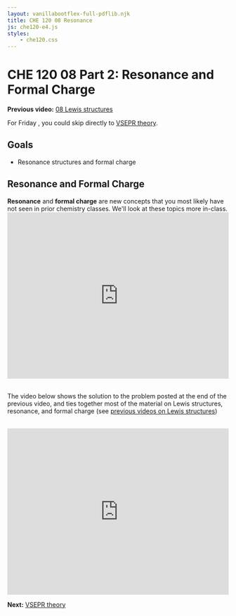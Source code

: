 ```yaml
---
layout: vanillabootflex-full-pdflib.njk
title: CHE 120 08 Resonance
js: che120-e4.js
styles:
	- che120.css
---
```


# CHE 120 08 Part 2: Resonance and Formal Charge

**Previous video:** [08 Lewis structures](/che120-08-Bonding) 


<div class="alert alert-secondary">
For Friday , you could skip directly to <a href="/che120-09-VSEPR">VSEPR theory</a>.
</div>


## Goals

- Resonance structures and formal charge

## Resonance and Formal Charge

<div class="alert alert-primary">
<strong>Resonance</strong> and <strong>formal charge</strong> are new concepts that you most likely have not seen in prior chemistry classes. We'll look at these topics more in-class.
</div>

<div style="position: relative; width: 100%; height: 0; padding-bottom: 75%;">
    <iframe style="position: absolute; width: 100%; height: 100%; border: 0;" scrolling="no" src="https://expl.ai/ZZLAUZM?mode=embed" frameborder="0" allowfullscreen></iframe>
</div>

<br>

The video below shows the solution to the problem posted at the end of the previous video, and ties together most of the material on Lewis structures, resonance, and formal charge (see [previous videos on Lewis structures](/che120-08-Bonding))

<br>

<div style="position: relative; width: 100%; height: 0; padding-bottom: 75%;">
    <iframe style="position: absolute; width: 100%; height: 100%; border: 0;" scrolling="no" src="https://expl.ai/JXKBVNE?mode=embed" frameborder="0" allowfullscreen></iframe>
</div>

**Next:** [VSEPR theory](/che120-09-VSEPR)